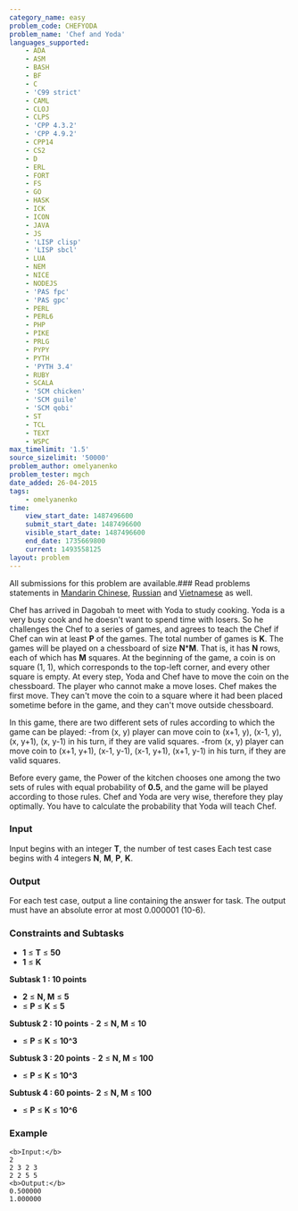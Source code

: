 ```yaml
---
category_name: easy
problem_code: CHEFYODA
problem_name: 'Chef and Yoda'
languages_supported:
    - ADA
    - ASM
    - BASH
    - BF
    - C
    - 'C99 strict'
    - CAML
    - CLOJ
    - CLPS
    - 'CPP 4.3.2'
    - 'CPP 4.9.2'
    - CPP14
    - CS2
    - D
    - ERL
    - FORT
    - FS
    - GO
    - HASK
    - ICK
    - ICON
    - JAVA
    - JS
    - 'LISP clisp'
    - 'LISP sbcl'
    - LUA
    - NEM
    - NICE
    - NODEJS
    - 'PAS fpc'
    - 'PAS gpc'
    - PERL
    - PERL6
    - PHP
    - PIKE
    - PRLG
    - PYPY
    - PYTH
    - 'PYTH 3.4'
    - RUBY
    - SCALA
    - 'SCM chicken'
    - 'SCM guile'
    - 'SCM qobi'
    - ST
    - TCL
    - TEXT
    - WSPC
max_timelimit: '1.5'
source_sizelimit: '50000'
problem_author: omelyanenko
problem_tester: mgch
date_added: 26-04-2015
tags:
    - omelyanenko
time:
    view_start_date: 1487496600
    submit_start_date: 1487496600
    visible_start_date: 1487496600
    end_date: 1735669800
    current: 1493558125
layout: problem
---
```

All submissions for this problem are available.###  Read problems statements in [Mandarin Chinese](http://www.codechef.com/download/translated/FEB17/mandarin/CHEFYODA.pdf), [Russian](http://www.codechef.com/download/translated/FEB17/russian/CHEFYODA.pdf) and [Vietnamese](http://www.codechef.com/download/translated/FEB17/vietnamese/CHEFYODA.pdf) as well.

Chef has arrived in Dagobah to meet with Yoda to study cooking. Yoda is a very busy cook and he doesn't want to spend time with losers. So he challenges the Chef to a series of games, and agrees to teach the Chef if Chef can win at least **P** of the games. The total number of games is **K**. The games will be played on a chessboard of size **N**\***M**. That is, it has **N** rows, each of which has **M** squares. At the beginning of the game, a coin is on square (1, 1), which corresponds to the top-left corner, and every other square is empty. At every step, Yoda and Chef have to move the coin on the chessboard. The player who cannot make a move loses. Chef makes the first move. They can't move the coin to a square where it had been placed sometime before in the game, and they can't move outside chessboard.

In this game, there are two different sets of rules according to which the game can be played:
-from (x, y) player can move coin to (x+1, y), (x-1, y), (x, y+1), (x, y-1) in his turn, if they are valid squares.
-from (x, y) player can move coin to (x+1, y+1), (x-1, y-1), (x-1, y+1), (x+1, y-1) in his turn, if they are valid squares.

Before every game, the Power of the kitchen chooses one among the two sets of rules with equal probability of **0.5**, and the game will be played according to those rules. Chef and Yoda are very wise, therefore they play optimally. You have to calculate the probability that Yoda will teach Chef.

### Input

Input begins with an integer **T**, the number of test cases
Each test case begins with 4 integers **N**, **M**, **P**, **K**.

### Output

For each test case, output a line containing the answer for task. The output must have an absolute error at most 0.000001 (10-6).

### Constraints and Subtasks

- **1** ≤ **T** ≤ **50**
- **1** ≤ **K**


 **Subtask 1 : 10 points**  
- **2** ≤ **N, M** ≤ **5**
- ≤ **P** ≤ **K** ≤ **5**


 **Subtusk 2 : 10 points** - **2** ≤ **N, M** ≤ **10**
- ≤ **P** ≤ **K** ≤ **10^3**


 **Subtusk 3 : 20 points** - **2** ≤ **N, M** ≤ **100**
- ≤ **P** ≤ **K** ≤ **10^3**


 **Subtusk 4 : 60 points**- **2** ≤ **N, M** ≤ **100**
- ≤ **P** ≤ **K** ≤ **10^6**

### Example

```
<b>Input:</b>
2
2 3 2 3
2 2 5 5
<b>Output:</b>
0.500000
1.000000

```